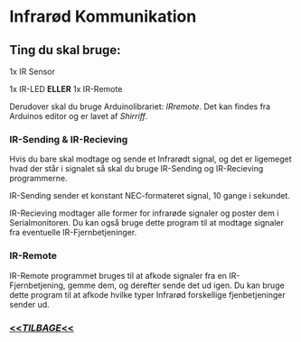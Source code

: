 # Infrarød Kommunikation

## Ting du skal bruge:

1x IR Sensor

1x IR-LED **ELLER** 1x IR-Remote

Derudover skal du bruge Arduinolibrariet: *IRremote*. Det kan findes fra Arduinos editor og er lavet af *Shirriff*.


### IR-Sending & IR-Recieving

Hvis du bare skal modtage og sende et Infrarødt signal, og det er ligemeget hvad der står i signalet så skal du bruge IR-Sending og IR-Recieving programmerne. 

IR-Sending sender et konstant NEC-formateret signal, 10 gange i sekundet.

IR-Recieving modtager alle former for infrarøde signaler og poster dem i Serialmonitoren. Du kan også bruge dette program til at modtage signaler fra eventuelle IR-Fjernbetjeninger.


### IR-Remote

IR-Remote programmet bruges til at afkode signaler fra en IR-Fjernbetjening, gemme dem, og derefter sende det ud igen. Du kan bruge dette program til at afkode hvilke typer Infrarød forskellige fjenbetjeninger sender ud.


### [<<_TILBAGE_<<](README.md)
